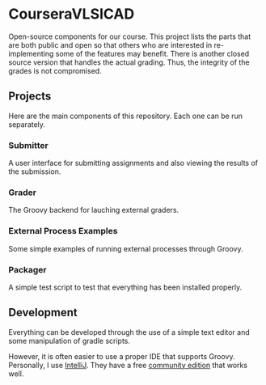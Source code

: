 CourseraVLSICAD
===============

Open-source components for our course. This project lists the parts that are both public and open so that others who are interested in re-implementing some of the features may benefit. There is another closed source version that handles the actual grading. Thus, the integrity of the grades is not compromised.

Projects
--------

Here are the main components of this repository. Each one can be run separately.

### Submitter

A user interface for submitting assignments and also viewing the results of the submission.

### Grader

The Groovy backend for lauching external graders.

### External Process Examples

Some simple examples of running external processes through Groovy.

### Packager

A simple test script to test that everything has been installed properly.

Development
-----------

Everything can be developed through the use of a simple text editor and some manipulation of gradle scripts.

However, it is often easier to use a proper IDE that supports Groovy. Personally, I use [IntelliJ](http://www.jetbrains.com/idea/). They have a free [community edition](http://www.jetbrains.com/idea/download/index.html) that works well.
